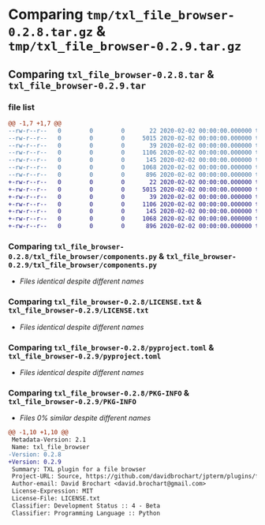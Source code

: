 # Comparing `tmp/txl_file_browser-0.2.8.tar.gz` & `tmp/txl_file_browser-0.2.9.tar.gz`

## Comparing `txl_file_browser-0.2.8.tar` & `txl_file_browser-0.2.9.tar`

### file list

```diff
@@ -1,7 +1,7 @@
--rw-r--r--   0        0        0       22 2020-02-02 00:00:00.000000 txl_file_browser-0.2.8/txl_file_browser/__init__.py
--rw-r--r--   0        0        0     5015 2020-02-02 00:00:00.000000 txl_file_browser-0.2.8/txl_file_browser/components.py
--rw-r--r--   0        0        0       39 2020-02-02 00:00:00.000000 txl_file_browser-0.2.8/.gitignore
--rw-r--r--   0        0        0     1106 2020-02-02 00:00:00.000000 txl_file_browser-0.2.8/LICENSE.txt
--rw-r--r--   0        0        0      145 2020-02-02 00:00:00.000000 txl_file_browser-0.2.8/README.md
--rw-r--r--   0        0        0     1068 2020-02-02 00:00:00.000000 txl_file_browser-0.2.8/pyproject.toml
--rw-r--r--   0        0        0      896 2020-02-02 00:00:00.000000 txl_file_browser-0.2.8/PKG-INFO
+-rw-r--r--   0        0        0       22 2020-02-02 00:00:00.000000 txl_file_browser-0.2.9/txl_file_browser/__init__.py
+-rw-r--r--   0        0        0     5015 2020-02-02 00:00:00.000000 txl_file_browser-0.2.9/txl_file_browser/components.py
+-rw-r--r--   0        0        0       39 2020-02-02 00:00:00.000000 txl_file_browser-0.2.9/.gitignore
+-rw-r--r--   0        0        0     1106 2020-02-02 00:00:00.000000 txl_file_browser-0.2.9/LICENSE.txt
+-rw-r--r--   0        0        0      145 2020-02-02 00:00:00.000000 txl_file_browser-0.2.9/README.md
+-rw-r--r--   0        0        0     1068 2020-02-02 00:00:00.000000 txl_file_browser-0.2.9/pyproject.toml
+-rw-r--r--   0        0        0      896 2020-02-02 00:00:00.000000 txl_file_browser-0.2.9/PKG-INFO
```

### Comparing `txl_file_browser-0.2.8/txl_file_browser/components.py` & `txl_file_browser-0.2.9/txl_file_browser/components.py`

 * *Files identical despite different names*

### Comparing `txl_file_browser-0.2.8/LICENSE.txt` & `txl_file_browser-0.2.9/LICENSE.txt`

 * *Files identical despite different names*

### Comparing `txl_file_browser-0.2.8/pyproject.toml` & `txl_file_browser-0.2.9/pyproject.toml`

 * *Files identical despite different names*

### Comparing `txl_file_browser-0.2.8/PKG-INFO` & `txl_file_browser-0.2.9/PKG-INFO`

 * *Files 0% similar despite different names*

```diff
@@ -1,10 +1,10 @@
 Metadata-Version: 2.1
 Name: txl_file_browser
-Version: 0.2.8
+Version: 0.2.9
 Summary: TXL plugin for a file browser
 Project-URL: Source, https://github.com/davidbrochart/jpterm/plugins/file_browser
 Author-email: David Brochart <david.brochart@gmail.com>
 License-Expression: MIT
 License-File: LICENSE.txt
 Classifier: Development Status :: 4 - Beta
 Classifier: Programming Language :: Python
```


